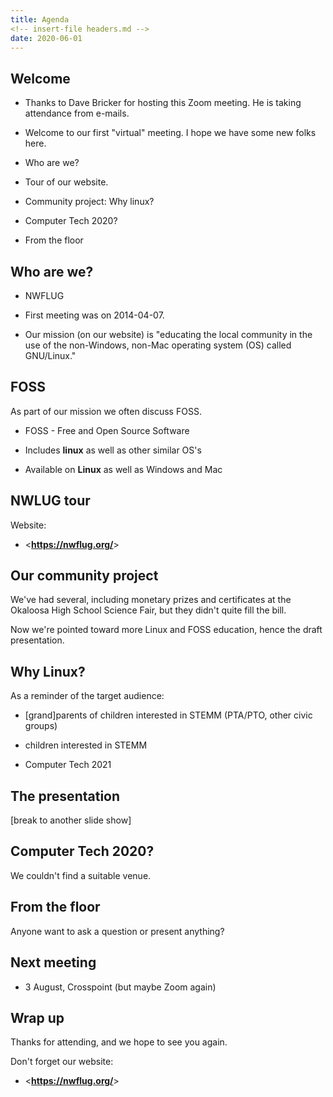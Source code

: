 ```yaml
---
title: Agenda
<!-- insert-file headers.md -->
date: 2020-06-01
---
```


## Welcome

* Thanks to Dave Bricker for hosting this Zoom meeting. He is taking
  attendance from e-mails.

* Welcome to our first "virtual" meeting. I hope we have some new
  folks here.

* Who are we?

* Tour of our website.

* Community project: Why linux?

* Computer Tech 2020?

* From the floor

## Who are we?

* NWFLUG

* First meeting was on 2014-04-07.

* Our mission (on our website) is "educating the local community in the use of the
non-Windows, non-Mac operating system (OS) called GNU/Linux."

## FOSS

As part of our mission we often discuss FOSS.

* FOSS - Free and Open Source Software

* Includes **linux** as well as other similar OS's

* Available on **Linux** as well as Windows and Mac

## NWLUG tour

Website:

* <**<https://nwflug.org/>**>

## Our community project

We've had several, including monetary prizes and certificates at the
Okaloosa High School Science Fair, but they didn't quite fill the
bill.

Now we're pointed toward more Linux and FOSS education, hence the
draft presentation.

## Why Linux?

As a reminder of the target audience:

* [grand]parents of children interested in STEMM (PTA/PTO, other civic groups)

* children interested in STEMM

* Computer Tech 2021

## The presentation

[break to another slide show]

## Computer Tech 2020?

We couldn't find a suitable venue.

## From the floor

Anyone want to ask a question or present anything?

## Next meeting

* 3 August, Crosspoint (but maybe Zoom again)

## Wrap up

Thanks for attending, and we hope to see you again.

Don't forget our website:

* <**<https://nwflug.org/>**>
